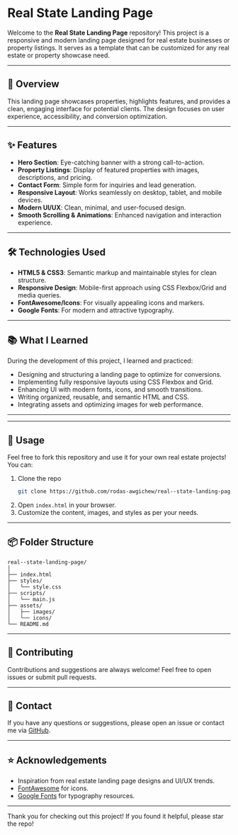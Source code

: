 # Real State Landing Page

Welcome to the **Real State Landing Page** repository! This project is a responsive and modern landing page designed for real estate businesses or property listings. It serves as a template that can be customized for any real estate or property showcase need.

---

## 🚀 Overview

This landing page showcases properties, highlights features, and provides a clean, engaging interface for potential clients. The design focuses on user experience, accessibility, and conversion optimization.

---

## ✨ Features

- **Hero Section**: Eye-catching banner with a strong call-to-action.
- **Property Listings**: Display of featured properties with images, descriptions, and pricing.
- **Contact Form**: Simple form for inquiries and lead generation.
- **Responsive Layout**: Works seamlessly on desktop, tablet, and mobile devices.
- **Modern UI/UX**: Clean, minimal, and user-focused design.
- **Smooth Scrolling & Animations**: Enhanced navigation and interaction experience.

---

## 🛠️ Technologies Used

- **HTML5 & CSS3**: Semantic markup and maintainable styles for clean structure.
- **Responsive Design**: Mobile-first approach using CSS Flexbox/Grid and media queries.
- **FontAwesome/Icons**: For visually appealing icons and markers.
- **Google Fonts**: For modern and attractive typography.

---

## 📚 What I Learned

During the development of this project, I learned and practiced:

- Designing and structuring a landing page to optimize for conversions.
- Implementing fully responsive layouts using CSS Flexbox and Grid.
- Enhancing UI with modern fonts, icons, and smooth transitions.
- Writing organized, reusable, and semantic HTML and CSS.
- Integrating assets and optimizing images for web performance.

---
---

## 📝 Usage

Feel free to fork this repository and use it for your own real estate projects! You can:

1. Clone the repo
   ```bash
   git clone https://github.com/rodas-awgichew/real--state-landing-page.git
   ```
2. Open `index.html` in your browser.
3. Customize the content, images, and styles as per your needs.

---

## 📦 Folder Structure

```
real--state-landing-page/
│
├── index.html
├── styles/
│   └── style.css
├── scripts/
│   └── main.js
├── assets/
│   ├── images/
│   └── icons/
└── README.md
```

---

## 🤝 Contributing

Contributions and suggestions are always welcome! Feel free to open issues or submit pull requests.

---

## 📧 Contact

If you have any questions or suggestions, please open an issue or contact me via [GitHub](https://github.com/rodas-awgichew).

---

## ⭐️ Acknowledgements

- Inspiration from real estate landing page designs and UI/UX trends.
- [FontAwesome](https://fontawesome.com/) for icons.
- [Google Fonts](https://fonts.google.com/) for typography resources.

---

Thank you for checking out this project! If you found it helpful, please star the repo!
